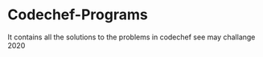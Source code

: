 # Codechef-Programs
It contains all the solutions to the problems in codechef
see may challange 2020
